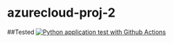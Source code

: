# azurecloud-proj-2

##Tested
[![Python application test with Github Actions](https://github.com/hadzung/azurecloud-proj-2/actions/workflows/pythonapp.yml/badge.svg)](https://github.com/hadzung/azurecloud-proj-2/actions/workflows/pythonapp.yml)
